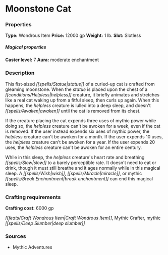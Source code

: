 ﻿---
Title: "Moonstone Cat"
Type: "Wondrous Item"
Price: "12000 gp"
Weight: "1 lb."
Slot: "Slotless"
Caster level: "7"
Aura: "moderate enchantment"
Description: |
  "This fist-sized statue of a curled-up cat is crafted from gleaming moonstone. When the statue is placed upon the chest of a helpless creature, it briefly animates and stretches like a real cat waking up from a fitful sleep, then curls up again. When this happens, the helpless creature is lulled into a deep sleep, and doesn't awaken until the cat is removed from its chest.
  If the creature placing the cat expends three uses of mythic power while doing so, the helpless creature can't be awoken for a week, even if the cat is removed. If the user instead expends six uses of mythic power, the helpless creature can't be awoken for a month. If the user expends 10 uses, the helpless creature can't be awoken for a year. If the user expends 20 uses, the helpless creature can't be awoken for an entire century.
  While in this sleep, the helpless creature's heart rate and breathing slow to a barely perceptible rate. It doesn't need to eat or drink, though it must still breathe and it ages normally while in this magical sleep. A _wish_, _miracle_, or _mythic break enchantment_ can end this magical sleep."
Crafting cost: "6000 gp"
Sources: "['Mythic Adventures']"
---

# Moonstone Cat

### Properties

**Type:** Wondrous Item **Price:** 12000 gp **Weight:** 1 lb. **Slot:** Slotless

##### Magical properties

**Caster level:** 7 **Aura:** moderate enchantment

### Description

This fist-sized _[[spells/Statue|statue]]_ of a curled-up cat is crafted from gleaming moonstone. When the _statue_ is placed upon the chest of a _[[conditions/Helpless|helpless]]_ creature, it briefly animates and stretches like a real cat waking up from a fitful sleep, then curls up again. When this happens, the _helpless_ creature is lulled into a deep sleep, and doesn't _[[spells/Awaken|awaken]]_ until the cat is removed from its chest.

If the creature placing the cat expends three uses of mythic power while doing so, the _helpless_ creature can't be awoken for a week, even if the cat is removed. If the user instead expends six uses of mythic power, the _helpless_ creature can't be awoken for a month. If the user expends 10 uses, the _helpless_ creature can't be awoken for a year. If the user expends 20 uses, the _helpless_ creature can't be awoken for an entire century.

While in this sleep, the _helpless_ creature's heart rate and breathing _[[spells/Slow|slow]]_ to a barely perceptible rate. It doesn't need to eat or drink, though it must still breathe and it ages normally while in this magical sleep. A _[[spells/Wish|wish]]_, _[[spells/Miracle|miracle]]_, or mythic _[[spells/Break Enchantment|break enchantment]]_ can end this magical sleep.

### Crafting requirements

**Crafting cost:** 6000 gp

_[[feats/Craft Wondrous Item|Craft Wondrous Item]]_, Mythic Crafter, mythic _[[spells/Deep Slumber|deep slumber]]_

### Sources

* Mythic Adventures